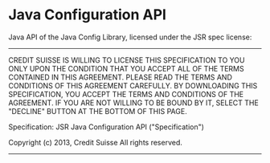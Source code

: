 Java Configuration API
======================

Java API of the Java Config Library, licensed under the JSR spec license:

----------------------------------------------------------------------------
CREDIT SUISSE IS WILLING TO LICENSE THIS SPECIFICATION TO YOU ONLY UPON THE
CONDITION THAT YOU ACCEPT ALL OF THE TERMS CONTAINED IN THIS AGREEMENT.
PLEASE READ THE TERMS AND CONDITIONS OF THIS AGREEMENT CAREFULLY. BY
DOWNLOADING THIS SPECIFICATION, YOU ACCEPT THE TERMS AND CONDITIONS OF THE
AGREEMENT. IF YOU ARE NOT WILLING TO BE BOUND BY IT, SELECT THE "DECLINE"
BUTTON AT THE BOTTOM OF THIS PAGE.
  
Specification: JSR Java Configuration API ("Specification")

Copyright (c) 2013, Credit Suisse All rights reserved.

----------------------------------------------------------------------------
